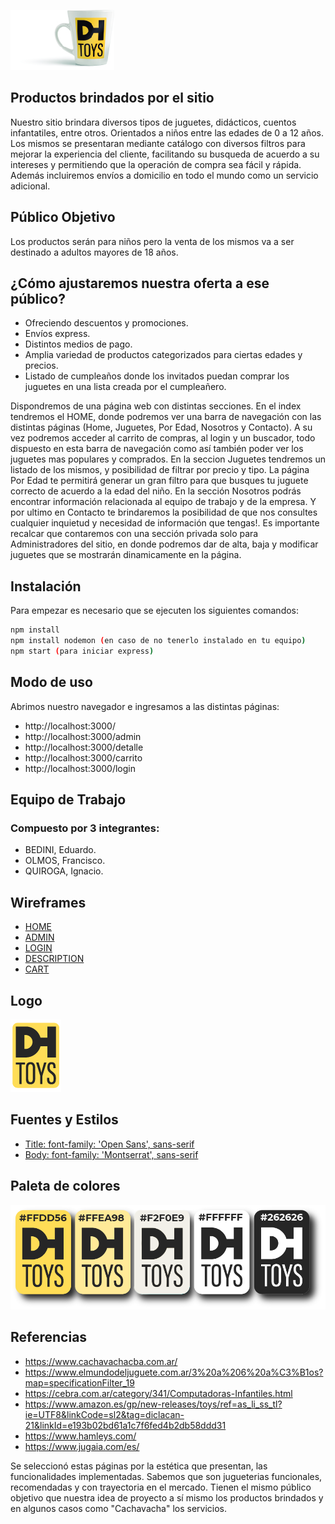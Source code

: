 
[![DHToys](https://raw.githubusercontent.com/0220CBFSNCN01ARCO/grupo_7_DH-Toys/master/site/public/images/tazaRegalo.jpg)](https://google.com)

## Productos brindados por el sitio
Nuestro sitio brindara diversos tipos de juguetes, didácticos, cuentos infantatiles, entre otros. Orientados a niños entre las edades de 0 a 12 años. Los mismos se presentaran mediante catálogo con diversos filtros  para mejorar la experiencia del cliente, facilitando su busqueda de acuerdo a su intereses y permitiendo que la operación de compra sea fácil y rápida. Además incluiremos envíos a domicilio en todo el mundo como un servicio adicional.

## Público Objetivo
Los productos serán para niños pero la venta de los mismos va a ser destinado a adultos mayores de 18 años.

## ¿Cómo ajustaremos nuestra oferta a ese público?
 - Ofreciendo descuentos y promociones.
 - Envíos express.
 - Distintos medios de pago.
 - Amplia variedad de productos categorizados para ciertas edades y precios.
 - Listado de cumpleaños donde los invitados puedan comprar los juguetes en una lista creada por el cumpleañero.

 Dispondremos de una página web con distintas secciones. En el index tendremos el HOME, donde podremos ver una barra de navegación con las distintas páginas (Home, Juguetes, Por Edad, Nosotros y Contacto). A su vez podremos acceder al carrito de compras, al login y un buscador, todo dispuesto en esta barra de navegación como así también poder ver los juguetes mas populares y comprados. En la seccion Juguetes tendremos un listado de los mismos, y posibilidad de filtrar por precio y tipo. La página Por Edad te permitirá generar un gran filtro para que busques tu juguete correcto de acuerdo a la edad del niño. En la sección Nosotros podrás encontrar información relacionada al equipo de trabajo y de la empresa. Y por ultimo en Contacto te brindaremos la posibilidad de que nos consultes cualquier inquietud y necesidad de información que tengas!.
    Es importante recalcar que contaremos con una sección privada solo para Administradores del sitio, en donde
podremos dar de alta, baja y modificar juguetes que se mostrarán dinamicamente en la página.

## Instalación

Para empezar es necesario que se ejecuten los siguientes comandos:

```bash
npm install
npm install nodemon (en caso de no tenerlo instalado en tu equipo)
npm start (para iniciar express)
```

## Modo de uso

Abrimos nuestro navegador e ingresamos a las distintas páginas:
- http://localhost:3000/
- http://localhost:3000/admin
- http://localhost:3000/detalle
- http://localhost:3000/carrito
- http://localhost:3000/login

## Equipo de Trabajo
### Compuesto por 3 integrantes:
- BEDINI, Eduardo.
- OLMOS, Francisco.
- QUIROGA, Ignacio.

## Wireframes
- [HOME](https://xd.adobe.com/view/ea17250d-18ec-4727-7fec-a2eda7b5093d-9c26/)
- [ADMIN](https://xd.adobe.com/view/b0b0e36a-bc7d-47dc-524e-8e91fe1df282-c681/)
- [LOGIN](https://xd.adobe.com/view/fd8d1d22-a6ea-4dbf-4a22-b29a4d837fe6-8bbc/)
- [DESCRIPTION](https://xd.adobe.com/view/9163fb9d-0cbb-468f-686f-c4699a9d1145-e752/)
- [CART](https://xd.adobe.com/view/cf0f6f8f-093d-4d93-7de5-a761df71294b-b93e/)



## Logo
[![DHToys](https://raw.githubusercontent.com/0220CBFSNCN01ARCO/grupo_7_DH-Toys/master/site/public/images/logo.jpg)](https://google.com)

## Fuentes y Estilos
<link href="https://fonts.googleapis.com/css2?family=Montserrat&family=Open+Sans&display=swap" rel="stylesheet">

- [Title: font-family: 'Open Sans', sans-serif](https://fonts.google.com/specimen/Open+Sans?query=open+sans&category=Sans+Serif)
- [Body: font-family: 'Montserrat', sans-serif](https://fonts.google.com/specimen/Montserrat?query=montserrat)

## Paleta de colores

![Paleta de Colores](https://raw.githubusercontent.com/0220CBFSNCN01ARCO/grupo_7_DH-Toys/master/site/public/images/paletaDeColores.png)


## Referencias
- https://www.cachavachacba.com.ar/
- https://www.elmundodeljuguete.com.ar/3%20a%206%20a%C3%B1os?map=specificationFilter_19
- https://cebra.com.ar/category/341/Computadoras-Infantiles.html
- https://www.amazon.es/gp/new-releases/toys/ref=as_li_ss_tl?ie=UTF8&linkCode=sl2&tag=diclacan-21&linkId=e193b02bd61a1c7f6fed4b2db58ddd31
- https://www.hamleys.com/
- https://www.jugaia.com/es/

Se seleccionó estas páginas por la estética que presentan, las funcionalidades implementadas. Sabemos que son jugueterias funcionales, recomendadas y con trayectoria en el mercado. Tienen el mismo público objetivo que nuestra idea de proyecto a sí mismo los productos brindados y en algunos casos como "Cachavacha" los servicios.